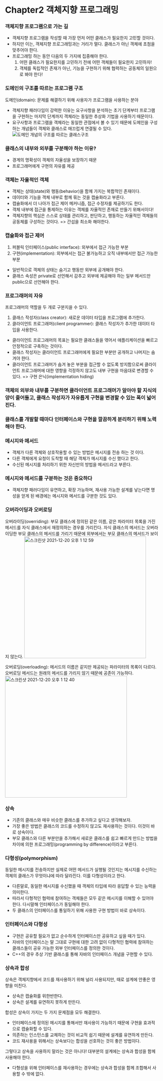 Chapter2 객체지향 프로그래밍
=======================

### 객체지향 프로그램으로 가는 길 
- 객체지향 프로그램을 작성할 때 가장 먼저 어떤 클래스가 필요한지 고민할 것이다. 
- 하지만 이는, 객체지향 프로그래밍과는 거리가 멀다. 클래스가 아닌 객체에 초첨을 맞추어야 한다. 
- 프로그래밍 하는 동안 다음의 두 가지에 집중해야 한다. 
  1. 어떤 클래스가 필요한지를 고민하기 전에 어떤 객체들이 필요한지 고민하자! 
  2. 객체를 독립적인 존재가 아닌, 기능을 구현하기 위해 협력하는 공동체의 일원으로 봐야 한다! 

### 도메인의 구조를 따르는 프로그램 구조 
도메인(domain): 문제를 해결하기 위해 사용자가 프로그램을 사용하는 분야
- 객체지향 패러다임이 강력한 이유는 요구사항을 분석하는 초기 단계부터 프로그램을 구현하는 마지막 단계까지 객체라는 동일한 추상화 기법을 사용하기 때문이다. 
- 요구사항과 프로그램을 객체라는 동일한 관점에서 볼 수 있기 때문에 도메인을 구성하는 개념들이 객체와 클래스로 매끄럽게 연결될 수 있다. 
![도메인 개념의 구조를 따르는 클래스구조](https://user-images.githubusercontent.com/90598930/146708196-f608314e-0c96-435f-a537-344e4dc71c34.jpeg)

### 클래스의 내부와 외부를 구분해야 하는 이유?
- 경계의 명확성이 객체의 자율성을 보장하기 때문
- 프로그래머에게 구현의 자유를 제공 

### 객체는 자율적인 객체
- 객체는 상태(state)와 행동(behavior)을 함께 가지는 복합적인 존재이다. 
- 데이터와 기능을 객체 내부로 함께 묶는 것을 캡슐화라고 부른다. 
- 캡슐화에서 더 나아가 접근 제어 메커니즘, 접근 수정자를 제공하기도 한다. 
- 객체 내부에 접근을 통제하는 이유는 객체를 자율적인 존재로 만들기 위해서이다! 
- 객체지향의 핵심은 스스로 상태를 관리하고, 판단하고, 행동하는 자율적인 객체들의 공동체를 구성하는 것이다. => 간섭을 최소화 해야한다. 

### 캡슐화와 접근 제어
1. 퍼블릭 인터페이스(public interface): 외부에서 접근 가능한 부분
2. 구현(implementation): 외부에서는 접근 불가능하고 오직 내부에서만 접근 가능한 부분
- 일반적으로 객체의 상태는 숨기고 행동만 외부에 공개해야 한다. 
- 클래스 속성은 private로 선언해서 감추고 외부에 제공해야 하는 일부 메서드만 public으로 선언해야 한다. 

### 프로그래머의 자유 
프로그래머의 역할을 두 개로 구분지을 수 있다. 
1. 클래스 작성자(class creator): 새로운 데이터 타입을 프로그램에 추가한다. 
2. 클라이언트 프로그래머(client programmer): 클래스 작성자가 추가한 데이터 타입을 사용한다. 
- 클라이언트 프로그래머의 목표는 필요한 클래스들을 엮어서 애플리케이션을 빠르고 안정적으로 구축하는 것이다. 
- 클래스 작성자는 클라이언트 프로그래머에게 필요한 부분만 공개하고 나머지는 숨겨야 한다. 
- 클라이언트 프로그래머가 숨겨 놓은 부분을 접근할 수 없도록 방지함으로써 클라이언트 프로그래머에 대한 영향을 걱정하지 않고도 내부 구현을 마음대로 변경할 수 있다. => 구현 은닉(implementation hiding) 

### 객체의 외부와 내부를 구분하면 클라이언트 프로그래머가 알아야 할 지식의 양이 줄어들고, 클래스 작성자가 자유롭게 구현을 변경할 수 있는 폭이 넓어진다. 
### 클래스를 개발할 때마다 인터페이스와 구현을 깔끔하게 분리하기 위해 노력해야 한다. 

### 메시지와 메서드
- 객체가 다른 객체와 상호작용할 수 있는 방법은 메시지를 전송 하는 것 이다. 
- 다른 객체에게 요청이 도착할 때 해당 객체가 메시지를 수신 했다고 한다.
- 수신된 메시지를 처리하기 위한 자신만의 방법을 메서드라고 부른다.

### 메시지와 메서드를 구분하는 것은 중요하다 
- 객체지향 패러다임이 유연하고, 확장 가능하며, 재사용 가능한 설계를 낳는다면 명성을 얻게 된 배경에는 메시지와 메서드를 구분한 것도 있다. 

### 오버라이딩과 오버로딩 
오버라이딩(overriding): 부모 클래스에 정의된 같은 이름, 같은 파라미터 목록을 가진 메서드를 자식 클래스에서 재정의하는 경우를 가리킨다. 
자식 클래스의 메서드는 오버라이딩한 부모 클래스의 메서드를 가리기 때문에 외부에서는 부모 클래스의 메서드가 보이지 않는다. 
<img width="400" alt="스크린샷 2021-12-20 오후 1 12 59" src="https://user-images.githubusercontent.com/90598930/146710874-fa18c8dc-83fd-4f23-ae3e-a07f64314d34.png">

오버로딩(overloading): 메서드의 이름은 같지만 제공되는 파라미터의 목록이 다르다. 오버로딩 메서드는 원래의 메서드를 가리지 않기 때문에 공존이 가능하다. 
<img width="400" alt="스크린샷 2021-12-20 오후 1 12 40" src="https://user-images.githubusercontent.com/90598930/146710870-eddf9476-f85e-40db-8123-b02b88a5b8bc.png">

### 상속
- 기존의 클래스와 매우 비슷한 클래스를 추가하고 싶다고 생각해보자. 
- 가장 좋은 방법은 클래스의 코드를 수정하지 않고도 재사용하는 것이다. 이것이 바로 상속이다.
- 부모 클래스와 다른 부분만을 추가해서 새로운 클래스를 쉽고 빠르게 만드는 방법을 차이에 의한 프로그래밍(programming by difference)이라고 부른다. 

### 다형성(polymorphism)
동일한 메시지를 전송하지만 실제로 어떤 메서드가 실행될 것인지는 메시지를 수신하는 객체의 클래스가 무엇이냐에 따라 달라진다. 이를 다형성이라고 한다. 
- 다른말로, 동일한 메시지를 수신했을 때 객체의 타입에 따라 응답할 수 있는 능력을 의미한다. 
- 따라서 다형적인 협력에 참여하는 객체들은 모두 같은 메시지를 이해할 수 있어야 한다. 다시말해 인터페이스가 동일해야 한다. 
- 두 클래스의 인터페이스를 통일하기 위해 사용한 구현 방법이 바로 상속이다. 

### 인터페이스와 다형성
- 구현은 공유할 필요가 없고 순수하게 인터페이스만 공유하고 싶을 때가 있다.
- 자바의 인터페이스는 말 그대로 구현에 대한 고려 없이 다형적인 협력에 참여하는 클래스들이 공유 가능한 외부 인터페이스를 정의한 것이다. 
- C++의 경우 추상 기반 클래스를 통해 자바의 인터페이스 개념을 구현할 수 있다. 

### 상속과 합성
상속은 객체지향에서 코드를 재사용하기 위해 널리 사용되지만, 때로 설계에 안좋은 영향을 미친다. 
- 상속은 캡슐화를 위한반한다. 
- 상속은 설계를 유연하지 못하게 만든다. 

합성은 상속이 가지는 두 가지 문제점을 모두 해결한다.
- 인터페이스에 정의된 메시지를 통해서만 재사용이 가능하기 때문에 구현을 효과적으로 캡슐화할 수 있다. 
- 의존하는 인스턴스를 교체하는 것이 비교적 쉽기 때문에 설계를 유연하게 만든다. 
- 코드 재사용을 위해서는 상속보다는 합성을 선호하는 것이 좋은 방법이다. 

그렇다고 상속을 사용하지 말라는 것은 아니다! 대부분의 설계에는 상속과 합성을 함께 사용해야 한다. 
- 다형성을 위해 인터페이스를 재사용하는 경우에는 상속과 합성을 함께 조합해서 사용할 수 밖에 없다. 
